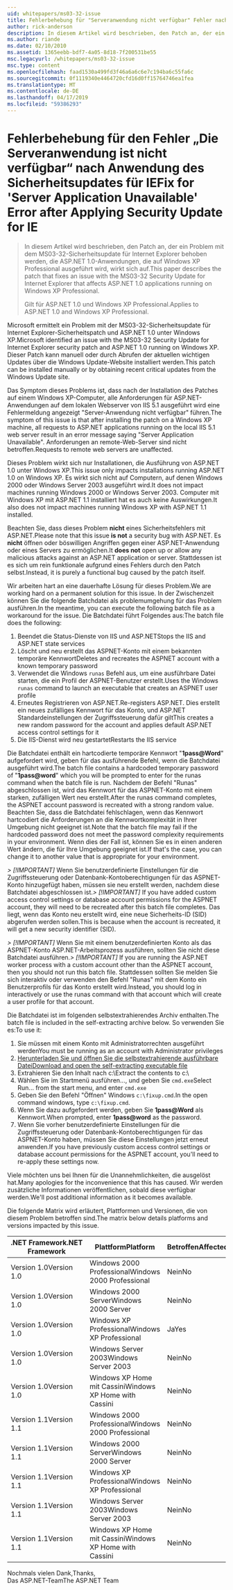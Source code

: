 ```yaml
---
uid: whitepapers/ms03-32-issue
title: Fehlerbehebung für "Serveranwendung nicht verfügbar" Fehler nach dem Anwenden von Sicherheitsupdates für IE | Microsoft-Dokumentation
author: rick-anderson
description: In diesem Artikel wird beschrieben, den Patch an, der ein Problem mit dem MS03-32-Sicherheitsupdate für Internet Explorer behoben werden, die ASP.NET 1.0-Anwendungen, die unter WLAN wirkt sich auf...
ms.author: riande
ms.date: 02/10/2010
ms.assetid: 1365eebb-bdf7-4a05-8d18-7f200531be55
msc.legacyurl: /whitepapers/ms03-32-issue
msc.type: content
ms.openlocfilehash: faad1530a499fd3f46a6a6c6e7c194ba6c55fa6c
ms.sourcegitcommit: 0f1119340e4464720cfd16d0ff15764746ea1fea
ms.translationtype: MT
ms.contentlocale: de-DE
ms.lasthandoff: 04/17/2019
ms.locfileid: "59386293"
---
```

# <a name="fix-for-server-application-unavailable-error-after-applying-security-update-for-ie"></a><span data-ttu-id="a022f-103">Fehlerbehebung für den Fehler „Die Serveranwendung ist nicht verfügbar“ nach Anwendung des Sicherheitsupdates für IE</span><span class="sxs-lookup"><span data-stu-id="a022f-103">Fix for 'Server Application Unavailable' Error after Applying Security Update for IE</span></span>

> <span data-ttu-id="a022f-104">In diesem Artikel wird beschrieben, den Patch an, der ein Problem mit dem MS03-32-Sicherheitsupdate für Internet Explorer behoben werden, die ASP.NET 1.0-Anwendungen, die auf Windows XP Professional ausgeführt wird, wirkt sich auf.</span><span class="sxs-lookup"><span data-stu-id="a022f-104">This paper describes the patch that fixes an issue with the MS03-32 Security Update for Internet Explorer that affects ASP.NET 1.0 applications running on Windows XP Professional.</span></span>
> 
> <span data-ttu-id="a022f-105">Gilt für ASP.NET 1.0 und Windows XP Professional.</span><span class="sxs-lookup"><span data-stu-id="a022f-105">Applies to ASP.NET 1.0 and Windows XP Professional.</span></span>


<span data-ttu-id="a022f-106">Microsoft ermittelt ein Problem mit der MS03-32-Sicherheitsupdate für Internet Explorer-Sicherheitspatch und ASP.NET 1.0 unter Windows XP.</span><span class="sxs-lookup"><span data-stu-id="a022f-106">Microsoft identified an issue with the MS03-32 Security Update for Internet Explorer security patch and ASP.NET 1.0 running on Windows XP.</span></span> <span data-ttu-id="a022f-107">Dieser Patch kann manuell oder durch Abrufen der aktuellen wichtigen Updates über die Windows Update-Website installiert werden.</span><span class="sxs-lookup"><span data-stu-id="a022f-107">This patch can be installed manually or by obtaining recent critical updates from the Windows Update site.</span></span>

<span data-ttu-id="a022f-108">Das Symptom dieses Problems ist, dass nach der Installation des Patches auf einem Windows XP-Computer, alle Anforderungen für ASP.NET-Anwendungen auf dem lokalen Webserver von IIS 5.1 ausgeführt wird eine Fehlermeldung angezeigt "Server-Anwendung nicht verfügbar" führen.</span><span class="sxs-lookup"><span data-stu-id="a022f-108">The symptom of this issue is that after installing the patch on a Windows XP machine, all requests to ASP.NET applications running on the local IIS 5.1 web server result in an error message saying "Server Application Unavailable".</span></span> <span data-ttu-id="a022f-109">Anforderungen an remote-Web-Server sind nicht betroffen.</span><span class="sxs-lookup"><span data-stu-id="a022f-109">Requests to remote web servers are unaffected.</span></span>

<span data-ttu-id="a022f-110">Dieses Problem wirkt sich nur Installationen, die Ausführung von ASP.NET 1.0 unter Windows XP.</span><span class="sxs-lookup"><span data-stu-id="a022f-110">This issue only impacts installations running ASP.NET 1.0 on Windows XP.</span></span> <span data-ttu-id="a022f-111">Es wirkt sich nicht auf Computern, auf denen Windows 2000 oder Windows Server 2003 ausgeführt wird.</span><span class="sxs-lookup"><span data-stu-id="a022f-111">It does not impact machines running Windows 2000 or Windows Server 2003.</span></span> <span data-ttu-id="a022f-112">Computer mit Windows XP mit ASP.NET 1.1 installiert hat es auch keine Auswirkungen.</span><span class="sxs-lookup"><span data-stu-id="a022f-112">It also does not impact machines running Windows XP with ASP.NET 1.1 installed.</span></span>

<span data-ttu-id="a022f-113">Beachten Sie, dass dieses Problem **nicht** eines Sicherheitsfehlers mit ASP.NET.</span><span class="sxs-lookup"><span data-stu-id="a022f-113">Please note that this issue **is not** a security bug with ASP.NET.</span></span> <span data-ttu-id="a022f-114">Es **nicht** öffnen oder böswilligen Angriffen gegen einer ASP.NET-Anwendung oder eines Servers zu ermöglichen.</span><span class="sxs-lookup"><span data-stu-id="a022f-114">It **does not** open up or allow any malicious attacks against an ASP.NET application or server.</span></span> <span data-ttu-id="a022f-115">Stattdessen ist es sich um rein funktionale aufgrund eines Fehlers durch den Patch selbst.</span><span class="sxs-lookup"><span data-stu-id="a022f-115">Instead, it is purely a functional bug caused by the patch itself.</span></span>

<span data-ttu-id="a022f-116">Wir arbeiten hart an eine dauerhafte Lösung für dieses Problem.</span><span class="sxs-lookup"><span data-stu-id="a022f-116">We are working hard on a permanent solution for this issue.</span></span> <span data-ttu-id="a022f-117">In der Zwischenzeit können Sie die folgende Batchdatei als problemumgehung für das Problem ausführen.</span><span class="sxs-lookup"><span data-stu-id="a022f-117">In the meantime, you can execute the following batch file as a workaround for the issue.</span></span> <span data-ttu-id="a022f-118">Die Batchdatei führt Folgendes aus:</span><span class="sxs-lookup"><span data-stu-id="a022f-118">The batch file does the following:</span></span>

1. <span data-ttu-id="a022f-119">Beendet die Status-Dienste von IIS und ASP.NET</span><span class="sxs-lookup"><span data-stu-id="a022f-119">Stops the IIS and ASP.NET state services</span></span>
2. <span data-ttu-id="a022f-120">Löscht und neu erstellt das ASPNET-Konto mit einem bekannten temporäre Kennwort</span><span class="sxs-lookup"><span data-stu-id="a022f-120">Deletes and recreates the ASPNET account with a known temporary password</span></span>
3. <span data-ttu-id="a022f-121">Verwendet die Windows `runas` Befehl aus, um eine ausführbare Datei starten, die ein Profil der ASPNET-Benutzer erstellt.</span><span class="sxs-lookup"><span data-stu-id="a022f-121">Uses the Windows `runas` command to launch an executable that creates an ASPNET user profile</span></span>
4. <span data-ttu-id="a022f-122">Erneutes Registrieren von ASP.NET.</span><span class="sxs-lookup"><span data-stu-id="a022f-122">Re-registers ASP.NET.</span></span> <span data-ttu-id="a022f-123">Dies erstellt ein neues zufälliges Kennwort für das Konto, und ASP.NET Standardeinstellungen der Zugriffssteuerung dafür gilt</span><span class="sxs-lookup"><span data-stu-id="a022f-123">This creates a new random password for the account and applies default ASP.NET access control settings for it</span></span>
5. <span data-ttu-id="a022f-124">Die IIS-Dienst wird neu gestartet</span><span class="sxs-lookup"><span data-stu-id="a022f-124">Restarts the IIS service</span></span>

<span data-ttu-id="a022f-125">Die Batchdatei enthält ein hartcodierte temporäre Kennwort "<strong>1pass\@Word</strong>" aufgefordert wird, geben für das ausführende Befehl, wenn die Batchdatei ausgeführt wird.</span><span class="sxs-lookup"><span data-stu-id="a022f-125">The batch file contains a hardcoded temporary password of "<strong>1pass\@word</strong>" which you will be prompted to enter for the runas command when the batch file is run.</span></span> <span data-ttu-id="a022f-126">Nachdem der Befehl "Runas" abgeschlossen ist, wird das Kennwort für das ASPNET-Konto mit einem starken, zufälligen Wert neu erstellt.</span><span class="sxs-lookup"><span data-stu-id="a022f-126">After the runas command completes, the ASPNET account password is recreated with a strong random value.</span></span> <span data-ttu-id="a022f-127">Beachten Sie, dass die Batchdatei fehlschlagen, wenn das Kennwort hartcodiert die Anforderungen an die Kennwortkomplexität in Ihrer Umgebung nicht geeignet ist.</span><span class="sxs-lookup"><span data-stu-id="a022f-127">Note that the batch file may fail if the hardcoded password does not meet the password complexity requirements in your environment.</span></span> <span data-ttu-id="a022f-128">Wenn dies der Fall ist, können Sie es in einen anderen Wert ändern, die für Ihre Umgebung geeignet ist.</span><span class="sxs-lookup"><span data-stu-id="a022f-128">If that's the case, you can change it to another value that is appropriate for your environment.</span></span>

<span data-ttu-id="a022f-129">*> [!IMPORTANT]* Wenn Sie benutzerdefinierte Einstellungen für die Zugriffssteuerung oder Datenbank-Kontoberechtigungen für das ASPNET-Konto hinzugefügt haben, müssen sie neu erstellt werden, nachdem diese Batchdatei abgeschlossen ist.</span><span class="sxs-lookup"><span data-stu-id="a022f-129">*> [!IMPORTANT]* If you have added custom access control settings or database account permissions for the ASPNET account, they will need to be recreated after this batch file completes.</span></span> <span data-ttu-id="a022f-130">Das liegt, wenn das Konto neu erstellt wird, eine neue Sicherheits-ID (SID) abgerufen werden sollen.</span><span class="sxs-lookup"><span data-stu-id="a022f-130">This is because when the account is recreated, it will get a new security identifier (SID).</span></span>

<span data-ttu-id="a022f-131">*> [!IMPORTANT]* Wenn Sie mit einem benutzerdefinierten Konto als das ASPNET-Konto ASP.NET-Arbeitsprozess ausführen, sollten Sie nicht diese Batchdatei ausführen.</span><span class="sxs-lookup"><span data-stu-id="a022f-131">*> [!IMPORTANT]* If you are running the ASP.NET worker process with a custom account other than the ASPNET account, then you should not run this batch file.</span></span> <span data-ttu-id="a022f-132">Stattdessen sollten Sie melden Sie sich interaktiv oder verwenden den Befehl "Runas" mit dem Konto ein Benutzerprofils für das Konto erstellt wird.</span><span class="sxs-lookup"><span data-stu-id="a022f-132">Instead, you should log in interactively or use the runas command with that account which will create a user profile for that account.</span></span>

<span data-ttu-id="a022f-133">Die Batchdatei ist im folgenden selbstextrahierendes Archiv enthalten.</span><span class="sxs-lookup"><span data-stu-id="a022f-133">The batch file is included in the self-extracting archive below.</span></span> <span data-ttu-id="a022f-134">So verwenden Sie es:</span><span class="sxs-lookup"><span data-stu-id="a022f-134">To use it:</span></span>

1. <span data-ttu-id="a022f-135">Sie müssen mit einem Konto mit Administratorrechten ausgeführt werden</span><span class="sxs-lookup"><span data-stu-id="a022f-135">You must be running as an account with Administrator privileges</span></span>
2. [<span data-ttu-id="a022f-136">Herunterladen Sie und öffnen Sie die selbstextrahierende ausführbare Datei</span><span class="sxs-lookup"><span data-stu-id="a022f-136">Download and open the self-extracting executable file</span></span>](ms03-32-issue/_static/fixup1.exe)
3. <span data-ttu-id="a022f-137">Extrahieren Sie den Inhalt nach c:\\</span><span class="sxs-lookup"><span data-stu-id="a022f-137">Extract the contents to c:\\</span></span>
4. <span data-ttu-id="a022f-138">Wählen Sie im Startmenü ausführen..., und geben Sie `cmd.exe`</span><span class="sxs-lookup"><span data-stu-id="a022f-138">Select Run... from the start menu, and enter `cmd.exe`</span></span>
5. <span data-ttu-id="a022f-139">Geben Sie den Befehl "Öffnen" Windows `c:\fixup.cmd`.</span><span class="sxs-lookup"><span data-stu-id="a022f-139">In the open command windows, type `c:\fixup.cmd`.</span></span>
6. <span data-ttu-id="a022f-140">Wenn Sie dazu aufgefordert werden, geben Sie <strong>1pass\@Word</strong> als Kennwort.</span><span class="sxs-lookup"><span data-stu-id="a022f-140">When prompted, enter <strong>1pass\@word</strong> as the password.</span></span>
7. <span data-ttu-id="a022f-141">Wenn Sie vorher benutzerdefinierte Einstellungen für die Zugriffssteuerung oder Datenbank-Kontoberechtigungen für das ASPNET-Konto haben, müssen Sie diese Einstellungen jetzt erneut anwenden.</span><span class="sxs-lookup"><span data-stu-id="a022f-141">If you have previously custom access control settings or database account permissions for the ASPNET account, you'll need to re-apply these settings now.</span></span>

<span data-ttu-id="a022f-142">Viele möchten uns bei Ihnen für die Unannehmlichkeiten, die ausgelöst hat.</span><span class="sxs-lookup"><span data-stu-id="a022f-142">Many apologies for the inconvenience that this has caused.</span></span> <span data-ttu-id="a022f-143">Wir werden zusätzliche Informationen veröffentlichen, sobald diese verfügbar werden.</span><span class="sxs-lookup"><span data-stu-id="a022f-143">We'll post additional information as it becomes available.</span></span>

<span data-ttu-id="a022f-144">Die folgende Matrix wird erläutert, Plattformen und Versionen, die von diesem Problem betroffen sind.</span><span class="sxs-lookup"><span data-stu-id="a022f-144">The matrix below details platforms and versions impacted by this issue.</span></span>

| <span data-ttu-id="a022f-145">.NET Framework</span><span class="sxs-lookup"><span data-stu-id="a022f-145">.NET Framework</span></span> | <span data-ttu-id="a022f-146">Plattform</span><span class="sxs-lookup"><span data-stu-id="a022f-146">Platform</span></span> | <span data-ttu-id="a022f-147">Betroffen</span><span class="sxs-lookup"><span data-stu-id="a022f-147">Affected</span></span> |
| --- | --- | --- |
| <span data-ttu-id="a022f-148">Version 1.0</span><span class="sxs-lookup"><span data-stu-id="a022f-148">Version 1.0</span></span> | <span data-ttu-id="a022f-149">Windows 2000 Professional</span><span class="sxs-lookup"><span data-stu-id="a022f-149">Windows 2000 Professional</span></span> | <span data-ttu-id="a022f-150">Nein</span><span class="sxs-lookup"><span data-stu-id="a022f-150">No</span></span> |
| <span data-ttu-id="a022f-151">Version 1.0</span><span class="sxs-lookup"><span data-stu-id="a022f-151">Version 1.0</span></span> | <span data-ttu-id="a022f-152">Windows 2000 Server</span><span class="sxs-lookup"><span data-stu-id="a022f-152">Windows 2000 Server</span></span> | <span data-ttu-id="a022f-153">Nein</span><span class="sxs-lookup"><span data-stu-id="a022f-153">No</span></span> |
| <span data-ttu-id="a022f-154">Version 1.0</span><span class="sxs-lookup"><span data-stu-id="a022f-154">Version 1.0</span></span> | <span data-ttu-id="a022f-155">Windows XP Professional</span><span class="sxs-lookup"><span data-stu-id="a022f-155">Windows XP Professional</span></span> | <span data-ttu-id="a022f-156">Ja</span><span class="sxs-lookup"><span data-stu-id="a022f-156">Yes</span></span> |
| <span data-ttu-id="a022f-157">Version 1.0</span><span class="sxs-lookup"><span data-stu-id="a022f-157">Version 1.0</span></span> | <span data-ttu-id="a022f-158">Windows Server 2003</span><span class="sxs-lookup"><span data-stu-id="a022f-158">Windows Server 2003</span></span> | <span data-ttu-id="a022f-159">Nein</span><span class="sxs-lookup"><span data-stu-id="a022f-159">No</span></span> |
| <span data-ttu-id="a022f-160">Version 1.0</span><span class="sxs-lookup"><span data-stu-id="a022f-160">Version 1.0</span></span> | <span data-ttu-id="a022f-161">Windows XP Home mit Cassini</span><span class="sxs-lookup"><span data-stu-id="a022f-161">Windows XP Home with Cassini</span></span> | <span data-ttu-id="a022f-162">Nein</span><span class="sxs-lookup"><span data-stu-id="a022f-162">No</span></span> |
| <span data-ttu-id="a022f-163">Version 1.1</span><span class="sxs-lookup"><span data-stu-id="a022f-163">Version 1.1</span></span> | <span data-ttu-id="a022f-164">Windows 2000 Professional</span><span class="sxs-lookup"><span data-stu-id="a022f-164">Windows 2000 Professional</span></span> | <span data-ttu-id="a022f-165">Nein</span><span class="sxs-lookup"><span data-stu-id="a022f-165">No</span></span> |
| <span data-ttu-id="a022f-166">Version 1.1</span><span class="sxs-lookup"><span data-stu-id="a022f-166">Version 1.1</span></span> | <span data-ttu-id="a022f-167">Windows 2000 Server</span><span class="sxs-lookup"><span data-stu-id="a022f-167">Windows 2000 Server</span></span> | <span data-ttu-id="a022f-168">Nein</span><span class="sxs-lookup"><span data-stu-id="a022f-168">No</span></span> |
| <span data-ttu-id="a022f-169">Version 1.1</span><span class="sxs-lookup"><span data-stu-id="a022f-169">Version 1.1</span></span> | <span data-ttu-id="a022f-170">Windows XP Professional</span><span class="sxs-lookup"><span data-stu-id="a022f-170">Windows XP Professional</span></span> | <span data-ttu-id="a022f-171">Nein</span><span class="sxs-lookup"><span data-stu-id="a022f-171">No</span></span> |
| <span data-ttu-id="a022f-172">Version 1.1</span><span class="sxs-lookup"><span data-stu-id="a022f-172">Version 1.1</span></span> | <span data-ttu-id="a022f-173">Windows Server 2003</span><span class="sxs-lookup"><span data-stu-id="a022f-173">Windows Server 2003</span></span> | <span data-ttu-id="a022f-174">Nein</span><span class="sxs-lookup"><span data-stu-id="a022f-174">No</span></span> |
| <span data-ttu-id="a022f-175">Version 1.1</span><span class="sxs-lookup"><span data-stu-id="a022f-175">Version 1.1</span></span> | <span data-ttu-id="a022f-176">Windows XP Home mit Cassini</span><span class="sxs-lookup"><span data-stu-id="a022f-176">Windows XP Home with Cassini</span></span> | <span data-ttu-id="a022f-177">Nein</span><span class="sxs-lookup"><span data-stu-id="a022f-177">No</span></span> |

<span data-ttu-id="a022f-178">Nochmals vielen Dank,</span><span class="sxs-lookup"><span data-stu-id="a022f-178">Thanks,</span></span>   
 <span data-ttu-id="a022f-179">Das ASP.NET-Team</span><span class="sxs-lookup"><span data-stu-id="a022f-179">The ASP.NET Team</span></span>
